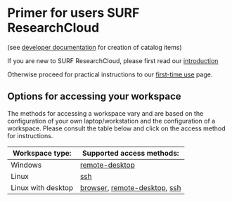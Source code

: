 # Primer for users SURF ResearchCloud
(see [developer documentation](index.md) for creation of catalog items)   

If you are new to SURF ResearchCloud, please first read our [introduction](primer/introduction.md)

Otherwise proceed for practical instructions to our [first-time use](primer/first-time-use.md) page.

## Options for accessing your workspace
The methods for accessing a workspace vary and are based on 
the configuration of your own laptop/workstation and the
configuration of a workspace. Please consult the table below
and click on the access method for instructions.

| Workspace type:     | Supported access methods: |
| ------------------- | --------------- |
| Windows             | [remote-desktop](primer/access-rdp.md)  |
| Linux               | [ssh](primer/access-ssh.md)             |
| Linux with desktop  | [browser](primer/access-browser.md), [remote-desktop](primer/access-rdp.md), [ssh](primer/access-ssh.md) |




